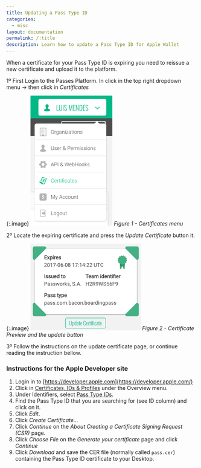 ```yaml
---
title: Updating a Pass Type ID
categories:
  - misc
layout: documentation
permalink: /:title
description: Learn how to update a Pass Type ID for Apple Wallet
---
```


When a certificate for your Pass Type ID is expiring you need to reissue a new certificate and upload it to the platform.

1º First Login to the Passes Platform. In click in the top right dropdown menu &#8594; then click in _Certificates_

  {:.image}
  ![bording_pass](/assets/images/navigation-certificates.png)
  *Figure 1 - Certificates menu*

2º Locate the expiring certificate and press the _Update Certificate_ button it.

  {:.image}
  ![bording_pass](/assets/images/bacon-certificate-preview.png)
  *Figure 2 - Certificate Preview and the update button*

3º Follow the instructions on the update certificate page, or continue reading the instruction bellow.


### Instructions for the Apple Developer site

1. Login in to [https://developer.apple.com](https://developer.apple.com/)
2. Click in [Certificates, IDs & Profiles](https://developer.apple.com/account/) under the Overview menu.
3. Under Identifiers, select [Pass Type IDs](https://developer.apple.com/account/ios/identifier/passTypeId).
4. Find the Pass Type ID that you are searching for (see ID column) and click on it.
5. Click _Edit_.
6. Click _Create Certificate..._
7. Click _Continue_ on the _About Creating a Certificate Signing Request (CSR)_ page.
8. Click _Choose File_ on the _Generate your certificate_ page and click _Continue_
9. Click _Download_ and save the CER file (normally called `pass.cer`) containing the Pass Type ID certificate to your Desktop.
